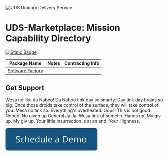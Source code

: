 <img width="200" alt="UDS Unicorn Delivery Service" src="https://github.com/defenseunicorns/uds-marketplace/assets/1349336/52deb6da-bef5-4501-8d97-e8a63b10dbc9">

# UDS-Marketplace: Mission Capability Directory
[![Static Badge](https://img.shields.io/badge/Get_Support-blue)](./placeholders/support-placeholder.md)

| Package Name                                                                          | Notes | Contracting Info |
| ------------------------------------------------------------------------------------- | ----- | ---------------- |
| [Software Factory](https://github.com/defenseunicorns/uds-software-factory)           |       |                  |

## Get Support

Wesa no like da Naboo! Da Naboo tink day so smarty. Day tink day brains so big. Once those droids take control of the surface, they will take control of you. Mesa no tink so.
Everything's overheated. Oops! This is not good. Noooo! No given up General Ja Ja. Wesa tink of sometin. Hands up! My giv up. My giv up. Your little insurrection is at an end, Your Highness.

[![Schedule a Demo](img/demo.svg)](./placeholders/support-placeholder.md)